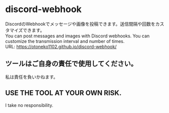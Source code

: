 # discord-webhook
DiscordのWebhookでメッセージや画像を投稿できます。送信間隔や回数をカスタマイズできます。<br>
You can post messages and images with Discord webhooks. You can customize the transmission interval and number of times.<br>
URL: https://otoneko1102.github.io/discord-webhook/
<h2>ツールはご自身の責任で使用してください。</h2>
私は責任を負いかねます。
<h2>USE THE TOOL AT YOUR OWN RISK.</h2>
I take no responsibility.
